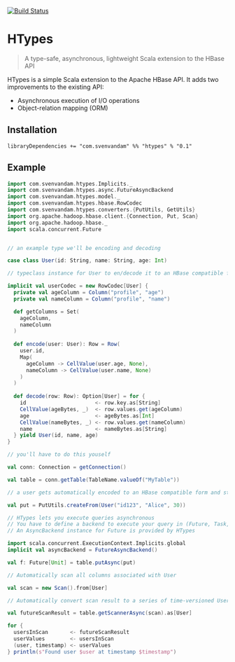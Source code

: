 [![Build Status](https://travis-ci.org/SvenvDam/HTypes.svg?branch=master)](https://travis-ci.org/SvenvDam/HTypes)

# HTypes
> A type-safe, asynchronous, lightweight Scala extension to the HBase API 

HTypes is a simple Scala extension to the Apache HBase API.
It adds two improvements to the existing API:

* Asynchronous execution of I/O operations
* Object-relation mapping (ORM)

## Installation

```sbtshell
libraryDependencies += "com.svenvandam" %% "htypes" % "0.1"
```

## Example

```scala
import com.svenvandam.htypes.Implicits._
import com.svenvandam.htypes.async.FutureAsyncBackend
import com.svenvandam.htypes.model._
import com.svenvandam.htypes.hbase.RowCodec
import com.svenvandam.htypes.converters.{PutUtils, GetUtils}
import org.apache.hadoop.hbase.client.{Connection, Put, Scan}
import org.apache.hadoop.hbase._
import scala.concurrent.Future


// an example type we'll be encoding and decoding

case class User(id: String, name: String, age: Int)

// typeclass instance for User to en/decode it to an HBase compatible format

implicit val userCodec = new RowCodec[User] {
  private val ageColumn = Column("profile", "age")
  private val nameColumn = Column("profile", "name")

  def getColumns = Set(
    ageColumn,
    nameColumn
  )
  
  def encode(user: User): Row = Row(
    user.id,
    Map(
      ageColumn -> CellValue(user.age, None),
      nameColumn -> CellValue(user.name, None)
    )
  )
  
  def decode(row: Row): Option[User] = for {
    id                      <- row.key.as[String]
    CellValue(ageBytes, _)  <- row.values.get(ageColumn)
    age                     <- ageBytes.as[Int]
    CellValue(nameBytes, _) <- row.values.get(nameColumn)
    name                    <- nameBytes.as[String]
  } yield User(id, name, age)
}

// you'll have to do this youself

val conn: Connection = getConnection()

val table = conn.getTable(TableName.valueOf("MyTable"))

// a user gets automatically encoded to an HBase compatible form and stored in a Put query

val put = PutUtils.createFrom(User("id123", "Alice", 30))

// HTypes lets you execute queries asynchronous
// You have to define a backend to execute your query in (Future, Task, IO, etc)
// An AsyncBackend instance for Future is provided by HTypes

import scala.concurrent.ExecutionContext.Implicits.global
implicit val asyncBackend = FutureAsyncBackend()

val f: Future[Unit] = table.putAsync(put)

// Automatically scan all columns associated with User

val scan = new Scan().from[User]

// Automatically convert scan result to a series of time-versioned User's

val futureScanResult = table.getScannerAsync(scan).as[User]

for {
  usersInScan       <- futureScanResult
  userValues        <- usersInScan
  (user, timestamp) <- userValues
} println(s"Found user $user at timestamp $timestamp")

```

